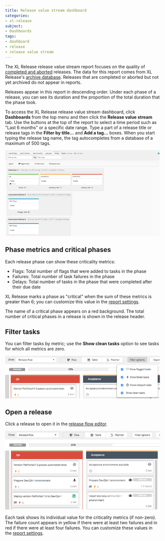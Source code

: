 ```yaml
---
title: Release value stream dashboard
categories:
- xl-release
subject:
- Dashboards
tags:
- dashboard
- release
- release value stream
---
```


The XL Release release value stream report focuses on the quality of [completed and aborted](/xl-release/concept/release-life-cycle.html) releases. The data for this report comes from XL Release's [archive database](/xl-release/concept/how-archiving-works.html). Releases that are completed or aborted but not yet archived do not appear in reports.

Releases appear in this report in descending order. Under each phase of a release, you can see its duration and the proportion of the total duration that the phase took.

To access the XL Release release value stream dashboard, click **Dashboards** from the top menu and then click the **Release value stream** tab. Use the buttons at the top of the report to select a time period such as "Last 6 months" or a specific date range. Type a part of a release title or release tags in the **Filter by title...** and **Add a tag...** boxes. When you start typing the release tag name, the tag autocompletes from a database of a maximum of 500 tags.

![Release Value Stream](../images/release-value-stream.png)

## Phase metrics and critical phases

Each release phase can show these criticality metrics:

* Flags: Total number of flags that were added to tasks in the phase
* Failures: Total number of task failures in the phase
* Delays: Total number of tasks in the phase that were completed after their due date

XL Release marks a phase as "critical" when the sum of these metrics is greater than 6; you can customize this value in the [report settings](/xl-release/how-to/configure-xl-release-general-settings.html#reports).

The name of a critical phase appears on a red background. The total number of critical phases in a release is shown in the release header.

## Filter tasks

You can filter tasks by metric; use the **Show clean tasks** option to see tasks for which all metrics are zero.

![Completed release filter](../images/completed-release-filter.png)

## Open a release

Click a release to open it in the [release flow editor](/xl-release/how-to/using-the-release-flow-editor.html).

![Completed release](../images/completed-release.png)

Each task shows its individual value for the criticality metrics (if non-zero). The failure count appears in yellow if there were at least two failures and in red if there were at least four failures. You can customize these values in the [report settings](/xl-release/how-to/configure-xl-release-general-settings.html#reports).
